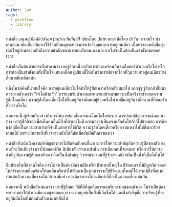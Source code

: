 ```yaml
---
Author: Jam
tags:
  - workflow
  - library
---
```

หนังสือ _มนุษย์เป็นสัตว์สังคม (แค่บางวันก็พอ!)_ เขียนโดย Jam และแปลโดย ปาวัน การสมใจ นำเสนอแนวคิดเกี่ยวกับการใช้ชีวิตที่สมดุลระหว่างการเข้าสังคมและการอยู่คนเดียว เนื้อหาของหนังสือมุ่งเน้นให้ผู้อ่านตระหนักถึงความสำคัญของการยอมรับตนเอง และการไม่จำเป็นต้องฝืนเข้าสังคมตลอดเวลา

หนังสือเริ่มต้นด้วยการตั้งคำถามว่า เคยรู้สึกเหนื่อยกับการต้องแคร์คนอื่นจนลืมแคร์ตัวเองหรือไม่ หรือการต้องฝืนเข้าสังคมทั้งที่ในใจแสนเหนื่อย ผู้เขียนชี้ให้เห็นว่าการพักจากโลกที่วุ่นวายมาอยู่คนเดียวบ้างก็สบายดีเหมือนกัน

หนึ่งในข้อคิดที่น่าสนใจคือ การอยู่คนเดียวไม่ได้ทำให้รู้สึกเหงาหรือกลัวเสมอไป หากจู่ๆ รู้สึกกลัวขึ้นมา ควรถามตัวเองว่า "ทำไมถึงกลัว" การยอมรับตัวเองและคนรอบข้างตามความเป็นจริงจะช่วยลดความรู้สึกโดดเดี่ยว ความรู้สึกโดดเดี่ยวไม่ได้ขึ้นอยู่กับว่ามีคนอยู่ด้วยหรือไม่ แต่ขึ้นอยู่กับว่ามีสถานที่ที่ยอมรับตัวเราหรือไม่

นอกจากนี้ ผู้เขียนยังกล่าวถึงการไม่ควรข่มกลั้นอารมณ์โดยไม่ไตร่ตรอง ควรปลดปล่อยอารมณ์ออกมาบ้าง หากรู้สึกอิจฉาเมื่อเห็นคนอื่นมีสิ่งที่ตัวเองไม่มี ควรมองว่าเป็นแรงผลักดันให้ก้าวไปข้างหน้า การคิดแง่ลบถือเป็นความสามารถที่จำเป็นต่อการใช้ชีวิต ความรู้สึกโดดเดี่ยวหรือความเหงาไม่ใช่สิ่งเลวร้ายเสมอไป เพราะมีหลายสิ่งที่เราตระหนักได้ก็ต่อเมื่อสัมผัสกับความเหงา

หนังสือยังเน้นถึงความสำคัญของการไม่ยึดติดกับคนอื่น และการให้ความสำคัญกับความรู้สึกของตัวเอง คนที่จะยืนเคียงข้างเราไปตลอดชีวิต มีเพียงตัวเราเองเท่านั้น การเลือกคนที่จะคบหา หรือการให้ความสำคัญกับความรู้สึกของตัวเอง ถือเป็นสิ่งสำคัญ วิจารณ์ของคนที่รู้จักเราแค่ผิวเผินเป็นสิ่งที่เชื่อถือไม่ได้

อีกประเด็นที่น่าสนใจคือ การไม่จำเป็นต้องมีความฝันหรือเป้าหมายใหญ่โต ชีวิตคนเราไม่มีถูกผิด ขอแค่ไม่สร้างความเดือดร้อนให้คนอื่นหรือทำให้ตัวเองเป็นทุกข์ เราจะใช้ชีวิตแบบไหนก็ได้ หากมีสิ่งที่อยากทำแต่กลัวความเสี่ยงจนไม่กล้าลงมือทำ ควรคิดว่าการไม่ลงมือทำก็ถือเป็นความเสี่ยงเช่นกัน

นอกจากนี้ หนังสือยังเสนอว่า เวลาที่รู้สึกแย่ วิธีที่ดีที่สุดคือการยอมรับอารมณ์ของตัวเอง ไม่จำเป็นต้องพยายามทำให้ตัวเองมีความสุขตลอดเวลา ความทุกข์เป็นสิ่งที่เกิดขึ้นได้ และสิ่งสำคัญคือการเรียนรู้ที่จะอยู่กับมันโดยไม่กดดันตัวเองมากเกินไป